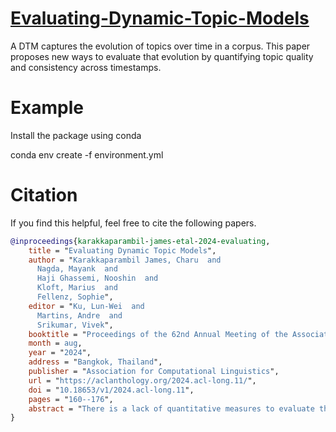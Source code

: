 # [Evaluating-Dynamic-Topic-Models](https://aclanthology.org/2024.acl-long.11.pdf)
A DTM captures the evolution of topics over time in a corpus. This paper proposes new ways to evaluate that evolution by quantifying topic quality and consistency across timestamps.

# Example
Install the package using conda

conda env create -f environment.yml

# Citation
If you find this helpful, feel free to cite the following papers.

```bibtex
@inproceedings{karakkaparambil-james-etal-2024-evaluating,
    title = "Evaluating Dynamic Topic Models",
    author = "Karakkaparambil James, Charu  and
      Nagda, Mayank  and
      Haji Ghassemi, Nooshin  and
      Kloft, Marius  and
      Fellenz, Sophie",
    editor = "Ku, Lun-Wei  and
      Martins, Andre  and
      Srikumar, Vivek",
    booktitle = "Proceedings of the 62nd Annual Meeting of the Association for Computational Linguistics (Volume 1: Long Papers)",
    month = aug,
    year = "2024",
    address = "Bangkok, Thailand",
    publisher = "Association for Computational Linguistics",
    url = "https://aclanthology.org/2024.acl-long.11/",
    doi = "10.18653/v1/2024.acl-long.11",
    pages = "160--176",
    abstract = "There is a lack of quantitative measures to evaluate the progression of topics through time in dynamic topic models (DTMs). Filling this gap, we propose a novel evaluation measure for DTMs that analyzes the changes in the quality of each topic over time. Additionally, we propose an extension combining topic quality with the model{'}s temporal consistency. We demonstrate the utility of the proposed measure by applying it to synthetic data and data from existing DTMs, including DTMs from large language models (LLMs). We also show that the proposed measure correlates well with human judgment. Our findings may help in identifying changing topics, evaluating different DTMs and LLMs, and guiding future research in this area."
}
